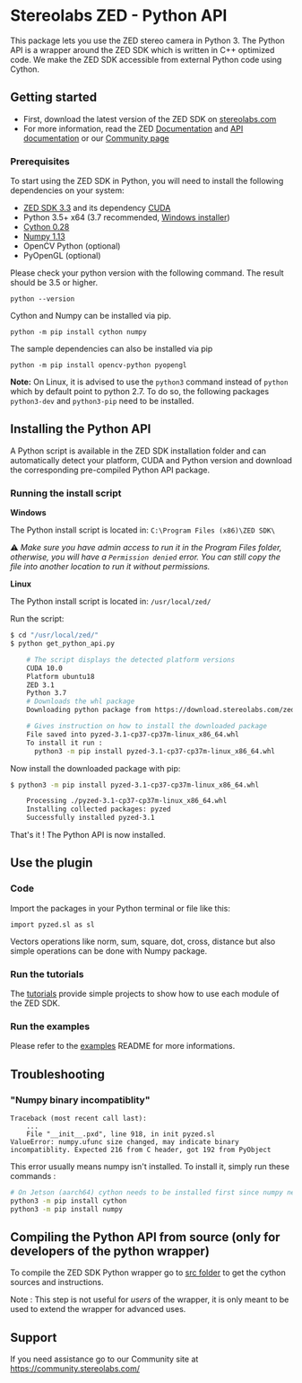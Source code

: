 # Stereolabs ZED - Python API

This package lets you use the ZED stereo camera in Python 3. The Python API is a wrapper around the ZED SDK which is written in C++ optimized code. We make the ZED SDK accessible from external Python code using Cython.

## Getting started

- First, download the latest version of the ZED SDK on [stereolabs.com](https://www.stereolabs.com/developers)
- For more information, read the ZED [Documentation](https://www.stereolabs.com/docs/app-development/python/install/) and [API documentation](https://www.stereolabs.com/docs/api/python/) or our [Community page](https://community.stereolabs.com)

### Prerequisites

To start using the ZED SDK in Python, you will need to install the following dependencies on your system:  

- [ZED SDK 3.3](https://www.stereolabs.com/developers/) and its dependency [CUDA](https://developer.nvidia.com/cuda-downloads)
- Python 3.5+ x64  (3.7 recommended, [Windows installer](https://www.python.org/ftp/python/3.7.6/python-3.7.6-amd64.exe))
- [Cython 0.28](http://cython.org/#download)
- [Numpy 1.13](https://www.scipy.org/scipylib/download.html)
- OpenCV Python (optional)
- PyOpenGL (optional)

Please check your python version with the following command. The result should be 3.5 or higher.

```
python --version
```

Cython and Numpy can be installed via pip.
```
python -m pip install cython numpy
```

The sample dependencies can also be installed via pip
```
python -m pip install opencv-python pyopengl
```

**Note:** On Linux, it is advised to use the `python3` command instead of `python` which by default point to python 2.7. To do so, the following packages `python3-dev` and `python3-pip` need to be installed.

## Installing the Python API

A Python script is available in the ZED SDK installation folder and can automatically detect your platform, CUDA and Python version and download the corresponding pre-compiled Python API package.

### Running the install script

**Windows**

The Python install script is located in: `C:\Program Files (x86)\ZED SDK\`

:warning: *Make sure you have admin access to run it in the Program Files folder, otherwise, you will have a `Permission denied` error. You can still copy the file into another location to run it without permissions.*

**Linux**

The Python install script is located in: `/usr/local/zed/`


Run the script:

```bash
$ cd "/usr/local/zed/"
$ python get_python_api.py

    # The script displays the detected platform versions
    CUDA 10.0
    Platform ubuntu18
    ZED 3.1
    Python 3.7
    # Downloads the whl package
    Downloading python package from https://download.stereolabs.com/zedsdk/3.1/ubuntu18/cu100/py37 ...

    # Gives instruction on how to install the downloaded package
    File saved into pyzed-3.1-cp37-cp37m-linux_x86_64.whl
    To install it run :
      python3 -m pip install pyzed-3.1-cp37-cp37m-linux_x86_64.whl
```

Now install the downloaded package with pip:

```bash
$ python3 -m pip install pyzed-3.1-cp37-cp37m-linux_x86_64.whl

    Processing ./pyzed-3.1-cp37-cp37m-linux_x86_64.whl
    Installing collected packages: pyzed
    Successfully installed pyzed-3.1
```

That's it ! The Python API is now installed.

## Use the plugin

### Code

Import the packages in your Python terminal or file like this:
```
import pyzed.sl as sl
```

Vectors operations like norm, sum, square, dot, cross, distance but also simple operations can be done with
Numpy package.

### Run the tutorials

The [tutorials](https://github.com/stereolabs/zed-examples/tree/master/tutorials) provide simple projects to show how to use each module of the ZED SDK.

### Run the examples

Please refer to the [examples](https://github.com/stereolabs/zed-examples) README for more informations.


## Troubleshooting

###  "Numpy binary incompatiblity"

```
Traceback (most recent call last):
    ...
    File "__init__.pxd", line 918, in init pyzed.sl
ValueError: numpy.ufunc size changed, may indicate binary incompatiblity. Expected 216 from C header, got 192 from PyObject
```

This error usually means numpy isn't installed. To install it, simply run these commands : 

```bash
# On Jetson (aarch64) cython needs to be installed first since numpy needs to be compiled.
python3 -m pip install cython
python3 -m pip install numpy
```


## Compiling the Python API from source (only for developers of the python wrapper)

To compile the ZED SDK Python wrapper go to [src folder](./src) to get the cython sources and instructions.

Note : This step is not useful for *users* of the wrapper, it is only meant to be used to extend the wrapper for advanced uses.

## Support

If you need assistance go to our Community site at https://community.stereolabs.com/